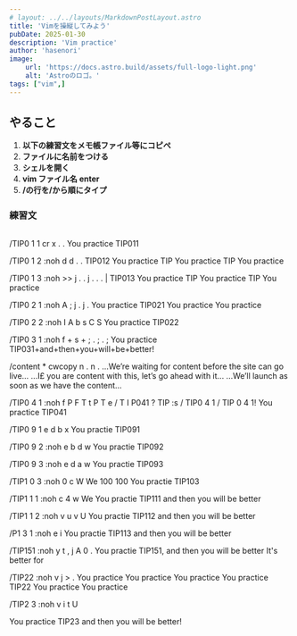 ```yaml
---
# layout: ../../layouts/MarkdownPostLayout.astro
title: 'Vimを操縦してみよう'
pubDate: 2025-01-30
description: 'Vim practice'
author: 'hasenori'
image:
    url: 'https://docs.astro.build/assets/full-logo-light.png'
    alt: 'Astroのロゴ。'
tags: ["vim",]
---
```


## やること

1. **以下の練習文をメモ帳ファイル等にコピペ**
2. **ファイルに名前をつける**
3. **シェルを開く** 
4. **vim ファイル名 enter** 
5. **/の行を/から順にタイプ**

### 練習文

```
```

/TIP0 1 1 cr x . . 
You practice TIP011

/TIP0 1 2 <cr> :noh d d . . <Esc>
TIP012 You practice 
TIP You practice 
TIP You practice 

/TIP0 1 3 <cr> :noh >> j . . j . . . |<Esc>
TIP013 You practice 
TIP You practice 
TIP You practice 

/TIP0 2 1 <cr> :noh A ; <Esc> j . j .  <Esc>
You practice TIP021
You practice
You practice

/TIP0 2 2<cr> :noh I <Esc> A <Esc> b s <Esc> C <Esc> S  <Esc>
You practice TIP022

/TIP0 3 1 <cr> :noh <Esc> f + s <space> + <space> <Esc> ; . ; . ;   <Esc>
You practice TIP031+and+then+you+will+be+better!


/content <cr> * cwcopy <Esc> n . n . <Esc>
...We’re waiting for content before the site can go live...
...I£ you are content with this, let’s go ahead with it...
...We’ll launch as soon as we have the content…

/TIP0 4 1 <cr> :noh f P F T t P T e / T I P041 ? TIP :s / TIP0 4 1 / TIP 0 4 1! <cr>  <Esc>
You practice TIP041

/TIP0 9 1 e d b x  <Esc>
You practie TIP091

/TIP0 9 2 <cr> :noh e b d w  <Esc>
You practie TIP092

/TIP0 9 3 <cr> :noh e d a w  <Esc>
You practie TIP093


/TIP1 0 3 <cr> :noh 0 c W We <Esc> <C-a> <C-x> 100<C-x> 100<C-a>  <Esc>
You practie TIP103


/TIP1 1 1 <cr> :noh c 4 w We <Esc>
You practie TIP111 and then you will be better

/TIP1 1 2 <cr> :noh v u v U  <Esc>
You practie TIP112 and then you will be better

/P1 3 1 <cr> :noh e i <C-h> <C-w> <C-u>  <Esc>
You practie TIP113 and then you will be better

/TIP151 <cr> :noh y t , j A <C-r> 0 . <Esc> 
You practie TIP151, and then you will be better
It's better for

/TIP22 :noh v j > . <Esc>
You practice 
	You practice 
	You practice 
You practice TIP22 
You practice 
You practice 

/TIP2 3 :noh v i t U <Esc>
<p>You practice TIP23 and then <a>you</a> will be better!</p>

```
```
